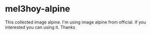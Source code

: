 # mel3hoy-alpine

This collected image alpine. I'm using image alpine from official. If you interested you can using it. Thanks
